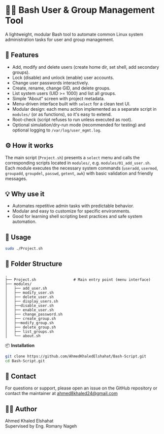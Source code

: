 
# 🧑‍💻 Bash User & Group Management Tool

A lightweight, modular Bash tool to automate common Linux system administration tasks for user and group management.

## 🌟 Features
- Add, modify and delete users (create home dir, set shell, add secondary groups).
- Lock (disable) and unlock (enable) user accounts.
- Change user passwords interactively.
- Create, rename, change GID, and delete groups.
- List system users (UID >= 1000) and list all groups.
- Simple “About” screen with project metadata.
- Menu-driven interface built with `select` for a clean text UI.
- Modular design: each menu action implemented as a separate script in `modules/` (or as functions), so it's easy to extend.
- Root-check (script refuses to run unless executed as root).
- Optional simulation/dry-run mode (recommended for testing) and optional logging to `/var/log/user_mgmt.log`.

## ⚙️ How it works
The main script (`Project.sh`) presents a `select` menu and calls the corresponding scripts located in `modules/`, e.g. `modules/01_add_user.sh`. Each module executes the necessary system commands (`useradd`, `usermod`, `groupadd`, `groupdel`, `passwd`, `getent`, `awk`) with basic validation and friendly messages.

## 💡 Why use it
- Automates repetitive admin tasks with predictable behavior.
- Modular and easy to customize for specific environments.
- Good for learning shell scripting best practices and safe system automation.

## 🚀 Usage
```bash
sudo ./Project.sh
```

## 📁 Folder Structure
```
.
├── Project.sh                 # Main entry point (menu interface)
├── modules/
│   ├── add_user.sh
│   ├── modify_user.sh
│   ├── delete_user.sh
│   ├── display_users.sh
│   ├──disable_user.sh
│   ├── enable_user.sh
│   ├── change_password.sh
│   ├── create_group.sh
│   ├──modify_group.sh
│   ├── delete_group.sh
│   ├── list_groups.sh
│   └── about.sh
```
📦 **Installation**
```bash
git clone https://github.com/AhmedKhaledElshahat/Bash-Script.git
cd Bash-Script.git
```
## 📧 Contact
For questions or support, please open an issue on the GitHub repository or contact the maintainer at ahmed8khaled24@gmail.com
## 👨‍💻 Author
Ahmed Khaled Elshahat  
Supervised by Eng. Romany Nageh

